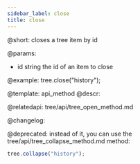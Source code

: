 ```yaml
---
sidebar_label: close
title: close
---          
```


@short: closes a tree item by id


@params:
- id 	string		the id of an item to close



@example:
tree.close("history");


@template: api_method
@descr:



@relatedapi:
tree/api/tree_open_method.md


@changelog:

@deprecated: instead of it, you can use the tree/api/tree_collapse_method.md method:
~~~js
tree.collapse("history");
~~~
